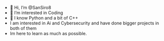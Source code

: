 - 👋 Hi, I’m @SanSiro8
- 👀 I’m interested in Coding
- 🌱 I know Python and a bit of C++
- I am interested in Ai and Cybersecurity and have done bigger projects in both of them
- Im here to learn as much as possible.

